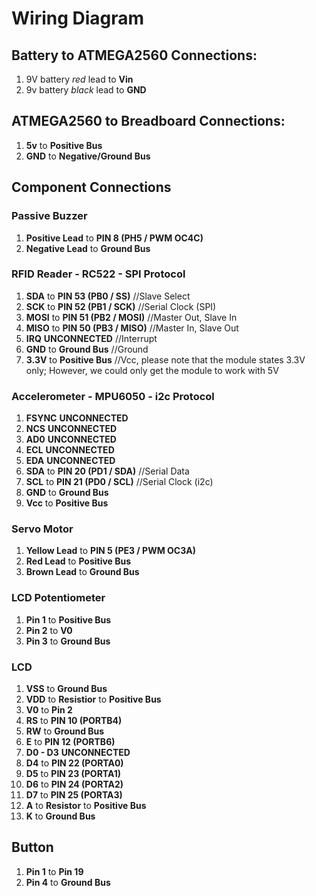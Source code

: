 # Wiring Diagram

## Battery to ATMEGA2560 Connections:

1. 9V battery *red* lead to **Vin**
2. 9v battery *black* lead to **GND**


## ATMEGA2560 to Breadboard Connections:

1. **5v** to **Positive Bus**
2. **GND** to **Negative/Ground Bus**

## Component Connections

### Passive Buzzer
1. **Positive Lead** to **PIN 8 (PH5 / PWM OC4C)**
2. **Negative Lead** to **Ground Bus**

### RFID Reader - RC522 - SPI Protocol
1. **SDA** to **PIN 53 (PB0 / SS)** //Slave Select
2. **SCK** to **PIN 52 (PB1 / SCK)** //Serial Clock (SPI)
3. **MOSI** to **PIN 51 (PB2 / MOSI)** //Master Out, Slave In
4. **MISO** to **PIN 50 (PB3 / MISO)** //Master In, Slave Out
5. **IRQ** **UNCONNECTED** //Interrupt
6. **GND** to **Ground Bus** //Ground
7. **3.3V** to **Positive Bus** //Vcc, please note that the module states 3.3V only; However, we could only get the module to work with 5V

### Accelerometer - MPU6050 - i2c Protocol
1. **FSYNC** **UNCONNECTED**
2. **NCS** **UNCONNECTED**
3. **AD0** **UNCONNECTED**
4. **ECL** **UNCONNECTED**
5. **EDA** **UNCONNECTED**
6. **SDA** to **PIN 20 (PD1 / SDA)** //Serial Data
7. **SCL** to **PIN 21 (PD0 / SCL)** //Serial Clock (i2c)
8. **GND** to **Ground Bus**
9. **Vcc** to **Positive Bus**

### Servo Motor
1. **Yellow Lead** to **PIN 5 (PE3 / PWM OC3A)**
2. **Red Lead** to **Positive Bus**
3. **Brown Lead** to **Ground Bus**

### LCD Potentiometer
1. **Pin 1** to **Positive Bus**
2. **Pin 2** to **V0**
3. **Pin 3** to **Ground Bus**

### LCD
1. **VSS** to **Ground Bus**
2. **VDD** to **Resistior** to **Positive Bus**
3. **V0** to **Pin 2** 
4. **RS** to **PIN 10 (PORTB4)**
5. **RW** to **Ground Bus**
6. **E** to **PIN 12 (PORTB6)**
7. **D0 - D3** **UNCONNECTED**
8. **D4** to **PIN 22 (PORTA0)** 
9. **D5** to **PIN 23 (PORTA1)**
10. **D6** to **PIN 24 (PORTA2)**
11. **D7** to **PIN 25 (PORTA3)**
12. **A** to **Resistor** to **Positive Bus**
13. **K** to **Ground Bus**

## Button
1. **Pin 1** to **Pin 19**
2. **Pin 4** to **Ground Bus**




